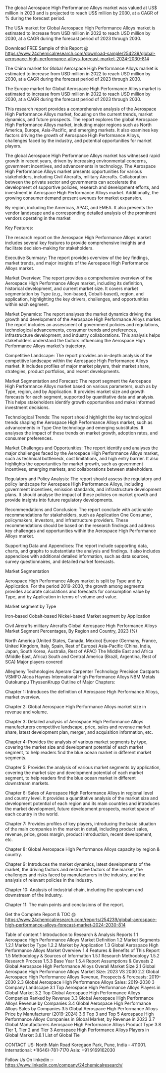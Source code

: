 The global Aerospace High Performance Alloys market was valued at US$ million in 2023 and is projected to reach US$ million by 2030, at a CAGR of % during the forecast period.

The USA market for Global  Aerospace High Performance Alloys market is estimated to increase from USD million in 2022 to reach USD million by 2030, at a CAGR during the forecast period of 2023 through 2030.

Download FREE Sample of this Report @ https://www.24chemicalresearch.com/download-sample/254239/global-aerospace-high-performance-alloys-forecast-market-2024-2030-814

The China market for Global  Aerospace High Performance Alloys market is estimated to increase from USD million in 2022 to reach USD million by 2030, at a CAGR during the forecast period of 2023 through 2030.

The Europe market for Global  Aerospace High Performance Alloys market is estimated to increase from USD million in 2022 to reach USD million by 2030, at a CAGR during the forecast period of 2023 through 2030.

This research report provides a comprehensive analysis of the Aerospace High Performance Alloys market, focusing on the current trends, market dynamics, and future prospects. The report explores the global Aerospace High Performance Alloys market, including major regions such as North America, Europe, Asia-Pacific, and emerging markets. It also examines key factors driving the growth of Aerospace High Performance Alloys, challenges faced by the industry, and potential opportunities for market players.

The global Aerospace High Performance Alloys market has witnessed rapid growth in recent years, driven by increasing environmental concerns, government incentives, and advancements in technology. The Aerospace High Performance Alloys market presents opportunities for various stakeholders, including Civil Aircrafts, military Aircrafts. Collaboration between the private sector and governments can accelerate the development of supportive policies, research and development efforts, and investment in Aerospace High Performance Alloys market. Additionally, the growing consumer demand present avenues for market expansion.

By region, including the Americas, APAC, and EMEA. It also presents the vendor landscape and a corresponding detailed analysis of the prominent vendors operating in the market

Key Features:

The research report on the Aerospace High Performance Alloys market includes several key features to provide comprehensive insights and facilitate decision-making for stakeholders.

Executive Summary: The report provides overview of the key findings, market trends, and major insights of the Aerospace High Performance Alloys market.

Market Overview: The report provides a comprehensive overview of the Aerospace High Performance Alloys market, including its definition, historical development, and current market size. It covers market segmentation by Type (e.g., Iron-based, Cobalt-based), region, and application, highlighting the key drivers, challenges, and opportunities within each segment.

Market Dynamics: The report analyses the market dynamics driving the growth and development of the Aerospace High Performance Alloys market. The report includes an assessment of government policies and regulations, technological advancements, consumer trends and preferences, infrastructure development, and industry collaborations. This analysis helps stakeholders understand the factors influencing the Aerospace High Performance Alloys market's trajectory.

Competitive Landscape: The report provides an in-depth analysis of the competitive landscape within the Aerospace High Performance Alloys market. It includes profiles of major market players, their market share, strategies, product portfolios, and recent developments.

Market Segmentation and Forecast: The report segment the Aerospace High Performance Alloys market based on various parameters, such as by Type, region, and by Application. It provides market size and growth forecasts for each segment, supported by quantitative data and analysis. This helps stakeholders identify growth opportunities and make informed investment decisions.

Technological Trends: The report should highlight the key technological trends shaping the Aerospace High Performance Alloys market, such as advancements in Type One technology and emerging substitutes. It analyses the impact of these trends on market growth, adoption rates, and consumer preferences.

Market Challenges and Opportunities: The report identify and analyses the major challenges faced by the Aerospace High Performance Alloys market, such as technical bottleneck, cost limitations, and high entry barrier. It also highlights the opportunities for market growth, such as government incentives, emerging markets, and collaborations between stakeholders.

Regulatory and Policy Analysis: The report should assess the regulatory and policy landscape for Aerospace High Performance Alloys, including government incentives, emission standards, and infrastructure development plans. It should analyse the impact of these policies on market growth and provide insights into future regulatory developments.

Recommendations and Conclusion: The report conclude with actionable recommendations for stakeholders, such as Application One Consumer, policymakers, investors, and infrastructure providers. These recommendations should be based on the research findings and address key challenges and opportunities within the Aerospace High Performance Alloys market.

Supporting Data and Appendices: The report include supporting data, charts, and graphs to substantiate the analysis and findings. It also includes appendices with additional detailed information, such as data sources, survey questionnaires, and detailed market forecasts.

Market Segmentation

Aerospace High Performance Alloys market is split by Type and by Application. For the period 2019-2030, the growth among segments provides accurate calculations and forecasts for consumption value by Type, and by Application in terms of volume and value.

Market segment by Type

Iron-based
Cobalt-based
Nickel-based
Market segment by Application

Civil Aircrafts
military Aircrafts
Global Aerospace High Performance Alloys Market Segment Percentages, By Region and Country, 2023 (%)

North America (United States, Canada, Mexico)
Europe (Germany, France, United Kingdom, Italy, Spain, Rest of Europe)
Asia-Pacific (China, India, Japan, South Korea, Australia, Rest of APAC)
The Middle East and Africa (Middle East, Africa)
South and Central America (Brazil, Argentina, Rest of SCA)
Major players covered

Allegheny Technologies
Aperam
Carpenter Technology
Precision Castparts
VSMPO
Alcoa
Haynes International
High Performance Alloys
NBM Metals
Outokumpu
ThyssenKrupp
Outline of Major Chapters:

Chapter 1: Introduces the definition of Aerospace High Performance Alloys, market overview.

Chapter 2: Global Aerospace High Performance Alloys market size in revenue and volume.

Chapter 3: Detailed analysis of Aerospace High Performance Alloys manufacturers competitive landscape, price, sales and revenue market share, latest development plan, merger, and acquisition information, etc.

Chapter 4: Provides the analysis of various market segments by type, covering the market size and development potential of each market segment, to help readers find the blue ocean market in different market segments.

Chapter 5: Provides the analysis of various market segments by application, covering the market size and development potential of each market segment, to help readers find the blue ocean market in different downstream markets.

Chapter 6: Sales of Aerospace High Performance Alloys in regional level and country level. It provides a quantitative analysis of the market size and development potential of each region and its main countries and introduces the market development, future development prospects, market space of each country in the world.

Chapter 7: Provides profiles of key players, introducing the basic situation of the main companies in the market in detail, including product sales, revenue, price, gross margin, product introduction, recent development, etc.

Chapter 8: Global Aerospace High Performance Alloys capacity by region & country.

Chapter 9: Introduces the market dynamics, latest developments of the market, the driving factors and restrictive factors of the market, the challenges and risks faced by manufacturers in the industry, and the analysis of relevant policies in the industry.

Chapter 10: Analysis of industrial chain, including the upstream and downstream of the industry.

Chapter 11: The main points and conclusions of the report.

Get the Complete Report & TOC @ https://www.24chemicalresearch.com/reports/254239/global-aerospace-high-performance-alloys-forecast-market-2024-2030-814

Table of content
1 Introduction to Research & Analysis Reports
1.1 Aerospace High Performance Alloys Market Definition
1.2 Market Segments
1.2.1 Market by Type
1.2.2 Market by Application
1.3 Global Aerospace High Performance Alloys Market Overview
1.4 Features & Benefits of This Report
1.5 Methodology & Sources of Information
1.5.1 Research Methodology
1.5.2 Research Process
1.5.3 Base Year
1.5.4 Report Assumptions & Caveats
2 Global Aerospace High Performance Alloys Overall Market Size
2.1 Global Aerospace High Performance Alloys Market Size: 2023 VS 2030
2.2 Global Aerospace High Performance Alloys Revenue, Prospects & Forecasts: 2019-2030
2.3 Global Aerospace High Performance Alloys Sales: 2019-2030
3 Company Landscape
3.1 Top Aerospace High Performance Alloys Players in Global Market
3.2 Top Global Aerospace High Performance Alloys Companies Ranked by Revenue
3.3 Global Aerospace High Performance Alloys Revenue by Companies
3.4 Global Aerospace High Performance Alloys Sales by Companies
3.5 Global Aerospace High Performance Alloys Price by Manufacturer (2019-2024)
3.6 Top 3 and Top 5 Aerospace High Performance Alloys Companies in Global Market, by Revenue in 2023
3.7 Global Manufacturers Aerospace High Performance Alloys Product Type
3.8 Tier 1, Tier 2 and Tier 3 Aerospace High Performance Alloys Players in Global Market
3.8.1 List of Global Tie

CONTACT US:
North Main Road Koregaon Park, Pune, India - 411001.
International: +1(646)-781-7170
Asia: +91 9169162030

Follow Us On linkedin :- https://www.linkedin.com/company/24chemicalresearch/
